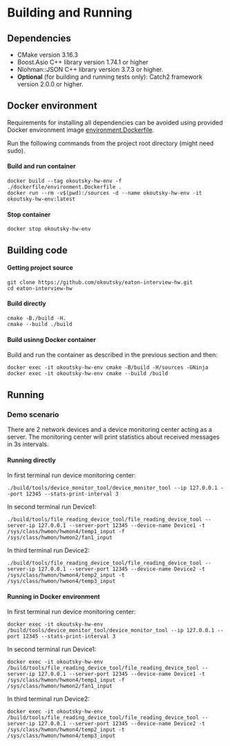 # Building and Running

## Dependencies
- CMake version 3.16.3
- Boost.Asio C++ library version 1.74.1 or higher
- Nlohman::JSON C++ library version 3.7.3 or higher.
- **Optional** (for building and running tests only): Catch2 framework version 2.0.0 or higher.

## Docker environment
Requirements for installing all dependencies can be avoided using provided Docker environment image [environment.Dockerfile](../dockerfile/environment.Dockerfile).

Run the following commands from the project root directory (might need sudo).

#### Build and run container
```
docker build --tag okoutsky-hw-env -f ./dockerfile/environment.Dockerfile .
docker run --rm -v$(pwd):/sources -d --name okoutsky-hw-env -it okoutsky-hw-env:latest
```

#### Stop container
```
docker stop okoutsky-hw-env
```

## Building code
#### Getting project source
```
git clone https://github.com/okoutsky/eaton-interview-hw.git
cd eaton-interview-hw
```

#### Build directly
```
cmake -B./build -H.
cmake --build ./build
```

#### Build usinng Docker container
Build and run the container as described in the previous section and then:
```
docker exec -it okoutsky-hw-env cmake -B/build -H/sources -GNinja
docker exec -it okoutsky-hw-env cmake --build /build
```

## Running
### Demo scenario

There are 2 network devices and a device monitoring center acting as a server. The monitoring center will print statistics about received messages in 3s intervals.

#### Running directly
In first terminal run device monitoring center:
```
./build/tools/device_monitor_tool/device_monitor_tool --ip 127.0.0.1 --port 12345 --stats-print-interval 3
```

In second terminal run Device1:
```
./build/tools/file_reading_device_tool/file_reading_device_tool --server-ip 127.0.0.1 --server-port 12345 --device-name Device1 -t /sys/class/hwmon/hwmon4/temp1_input -f /sys/class/hwmon/hwmon2/fan1_input
```

In third terminal run Device2:
```
./build/tools/file_reading_device_tool/file_reading_device_tool --server-ip 127.0.0.1 --server-port 12345 --device-name Device2 -t /sys/class/hwmon/hwmon4/temp2_input -t /sys/class/hwmon/hwmon4/temp3_input
```

#### Running in Docker environment
In first terminal run device monitoring center:
```
docker exec -it okoutsky-hw-env /build/tools/device_monitor_tool/device_monitor_tool --ip 127.0.0.1 --port 12345 --stats-print-interval 3
```

In second terminal run Device1:
```
docker exec -it okoutsky-hw-env /build/tools/file_reading_device_tool/file_reading_device_tool --server-ip 127.0.0.1 --server-port 12345 --device-name Device1 -t /sys/class/hwmon/hwmon4/temp1_input -f /sys/class/hwmon/hwmon2/fan1_input
```

In third terminal run Device2:
```
docker exec -it okoutsky-hw-env /build/tools/file_reading_device_tool/file_reading_device_tool --server-ip 127.0.0.1 --server-port 12345 --device-name Device2 -t /sys/class/hwmon/hwmon4/temp2_input -t /sys/class/hwmon/hwmon4/temp3_input
```
